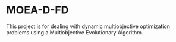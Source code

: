 # MOEA-D-FD
This project is for dealing with dynamic multiobjective optimization problems using a Multiobjective Evolutionary Algorithm.
